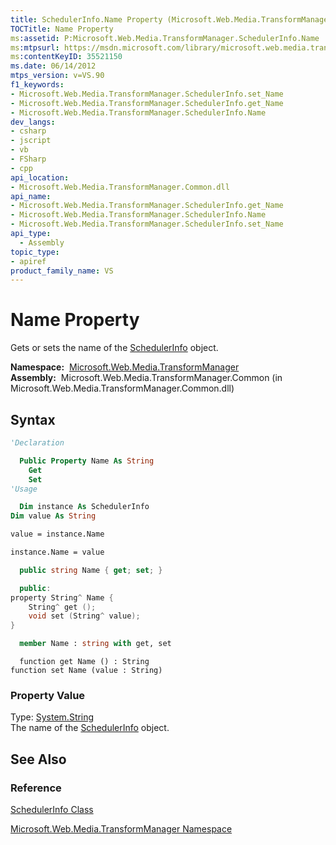 ```yaml
---
title: SchedulerInfo.Name Property (Microsoft.Web.Media.TransformManager)
TOCTitle: Name Property
ms:assetid: P:Microsoft.Web.Media.TransformManager.SchedulerInfo.Name
ms:mtpsurl: https://msdn.microsoft.com/library/microsoft.web.media.transformmanager.schedulerinfo.name(v=VS.90)
ms:contentKeyID: 35521150
ms.date: 06/14/2012
mtps_version: v=VS.90
f1_keywords:
- Microsoft.Web.Media.TransformManager.SchedulerInfo.set_Name
- Microsoft.Web.Media.TransformManager.SchedulerInfo.get_Name
- Microsoft.Web.Media.TransformManager.SchedulerInfo.Name
dev_langs:
- csharp
- jscript
- vb
- FSharp
- cpp
api_location:
- Microsoft.Web.Media.TransformManager.Common.dll
api_name:
- Microsoft.Web.Media.TransformManager.SchedulerInfo.get_Name
- Microsoft.Web.Media.TransformManager.SchedulerInfo.Name
- Microsoft.Web.Media.TransformManager.SchedulerInfo.set_Name
api_type:
  - Assembly
topic_type:
- apiref
product_family_name: VS
---
```


# Name Property

Gets or sets the name of the [SchedulerInfo](schedulerinfo-class-microsoft-web-media-transformmanager.md) object.

**Namespace:**  [Microsoft.Web.Media.TransformManager](microsoft-web-media-transformmanager-namespace.md)  
**Assembly:**  Microsoft.Web.Media.TransformManager.Common (in Microsoft.Web.Media.TransformManager.Common.dll)

## Syntax

```vb
'Declaration

  Public Property Name As String
    Get
    Set
'Usage

  Dim instance As SchedulerInfo
Dim value As String

value = instance.Name

instance.Name = value
```

```csharp
  public string Name { get; set; }
```

```cpp
  public:
property String^ Name {
    String^ get ();
    void set (String^ value);
}
```

``` fsharp
  member Name : string with get, set
```

```jscript
  function get Name () : String
function set Name (value : String)
```

### Property Value

Type: [System.String](https://msdn.microsoft.com/library/s1wwdcbf)  
The name of the [SchedulerInfo](schedulerinfo-class-microsoft-web-media-transformmanager.md) object.  

## See Also

### Reference

[SchedulerInfo Class](schedulerinfo-class-microsoft-web-media-transformmanager.md)

[Microsoft.Web.Media.TransformManager Namespace](microsoft-web-media-transformmanager-namespace.md)
